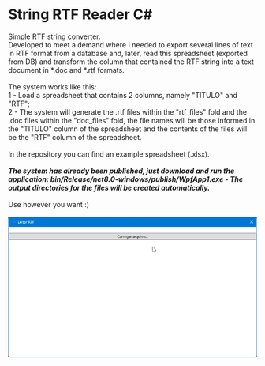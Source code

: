 # String RTF Reader C#
Simple RTF string converter.
<br />
Developed to meet a demand where I needed to export several lines of text in RTF format from a database and, later, read this spreadsheet (exported from DB) and transform the column that contained the RTF string into a text document in *.doc and *.rtf formats.
<br /><br />
The system works like this:
<br />
1 - Load a spreadsheet that contains 2 columns, namely "TITULO" and "RTF";
<br />
2 - The system will generate the .rtf files within the "rtf_files" fold and the .doc files within the "doc_files" fold, the file names will be those informed in the "TITULO" column of the spreadsheet and the contents of the files will be the "RTF" column of the spreadsheet.
<br /><br />
In the repository you can find an example spreadsheet (.xlsx).
<br /><br />
***The system has already been published, just download and run the application: bin/Release/net8.0-windows/publish/WpfApp1.exe - The output directories for the files will be created automatically.***
<br /><br />
Use however you want :)
<br /><br />
![alt text](https://github.com/0nZ/String-RTF-Reader-C-/blob/main/screen.png?raw=true)
